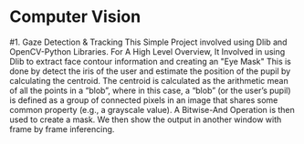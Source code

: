 # Computer Vision
#1. Gaze Detection & Tracking
This Simple Project involved using Dlib and OpenCV-Python Libraries. For A High Level Overview, It Involved in using Dlib to extract face contour information and creating an "Eye Mask" This is done by detect the iris of the user and estimate the position of the pupil by calculating the centroid. The centroid is calculated as the arithmetic mean of all the points in a “blob”, where in this case, a “blob” (or the user’s pupil) is defined as a group of connected pixels in an image that shares some common property (e.g., a grayscale value). A Bitwise-And Operation is then used to create a mask. We then show the output in another window with frame by frame inferencing.
